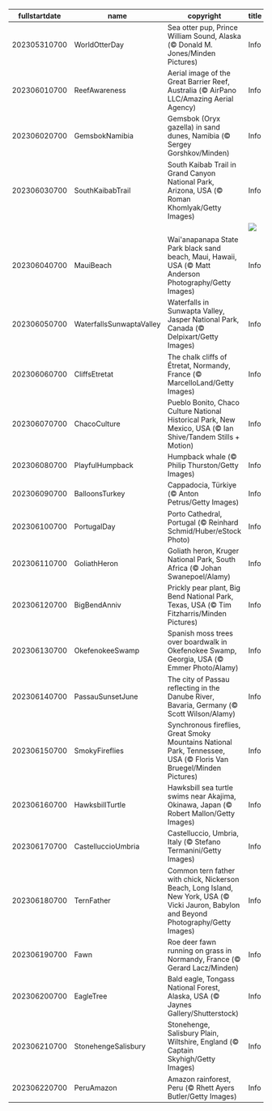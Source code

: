 |fullstartdate|name|copyright|title|image|
|--|--|--|--|--|
202305310700|WorldOtterDay|Sea otter pup, Prince William Sound, Alaska (© Donald M. Jones/Minden Pictures)|Info|![](/en-AU/2023/06/202305310700WorldOtterDay.jpg)|
202306010700|ReefAwareness|Aerial image of the Great Barrier Reef, Australia (© AirPano LLC/Amazing Aerial Agency)|Info|![](/en-AU/2023/06/202306010700ReefAwareness.jpg)|
202306020700|GemsbokNamibia|Gemsbok (Oryx gazella) in sand dunes, Namibia (© Sergey Gorshkov/Minden)|Info|![](/en-AU/2023/06/202306020700GemsbokNamibia.jpg)|
202306030700|SouthKaibabTrail|South Kaibab Trail in Grand Canyon National Park, Arizona, USA (© Roman Khomlyak/Getty Images)|Info|![](/en-AU/2023/06/202306030700SouthKaibabTrail.jpg)|
||||![](/en-AU/2023/06/.jpg)|
202306040700|MauiBeach|Wai'anapanapa State Park black sand beach, Maui, Hawaii, USA (© Matt Anderson Photography/Getty Images)|Info|![](/en-AU/2023/06/202306040700MauiBeach.jpg)|
202306050700|WaterfallsSunwaptaValley|Waterfalls in Sunwapta Valley, Jasper National Park, Canada (© Delpixart/Getty Images)|Info|![](/en-AU/2023/06/202306050700WaterfallsSunwaptaValley.jpg)|
202306060700|CliffsEtretat|The chalk cliffs of Étretat, Normandy, France (© MarcelloLand/Getty Images)|Info|![](/en-AU/2023/06/202306060700CliffsEtretat.jpg)|
202306070700|ChacoCulture|Pueblo Bonito, Chaco Culture National Historical Park, New Mexico, USA (© Ian Shive/Tandem Stills + Motion)|Info|![](/en-AU/2023/06/202306070700ChacoCulture.jpg)|
202306080700|PlayfulHumpback|Humpback whale (© Philip Thurston/Getty Images)|Info|![](/en-AU/2023/06/202306080700PlayfulHumpback.jpg)|
202306090700|BalloonsTurkey|Cappadocia, Türkiye (© Anton Petrus/Getty Images)|Info|![](/en-AU/2023/06/202306090700BalloonsTurkey.jpg)|
202306100700|PortugalDay|Porto Cathedral, Portugal (© Reinhard Schmid/Huber/eStock Photo)|Info|![](/en-AU/2023/06/202306100700PortugalDay.jpg)|
202306110700|GoliathHeron|Goliath heron, Kruger National Park, South Africa (© Johan Swanepoel/Alamy)|Info|![](/en-AU/2023/06/202306110700GoliathHeron.jpg)|
202306120700|BigBendAnniv|Prickly pear plant, Big Bend National Park, Texas, USA (© Tim Fitzharris/Minden Pictures)|Info|![](/en-AU/2023/06/202306120700BigBendAnniv.jpg)|
202306130700|OkefenokeeSwamp|Spanish moss trees over boardwalk in Okefenokee Swamp, Georgia, USA (© Emmer Photo/Alamy)|Info|![](/en-AU/2023/06/202306130700OkefenokeeSwamp.jpg)|
202306140700|PassauSunsetJune|The city of Passau reflecting in the Danube River, Bavaria, Germany (© Scott Wilson/Alamy)|Info|![](/en-AU/2023/06/202306140700PassauSunsetJune.jpg)|
202306150700|SmokyFireflies|Synchronous fireflies, Great Smoky Mountains National Park, Tennessee, USA (© Floris Van Bruegel/Minden Pictures)|Info|![](/en-AU/2023/06/202306150700SmokyFireflies.jpg)|
202306160700|HawksbillTurtle|Hawksbill sea turtle swims near Akajima, Okinawa, Japan (© Robert Mallon/Getty Images)|Info|![](/en-AU/2023/06/202306160700HawksbillTurtle.jpg)|
202306170700|CastelluccioUmbria|Castelluccio, Umbria, Italy (© Stefano Termanini/Getty Images)|Info|![](/en-AU/2023/06/202306170700CastelluccioUmbria.jpg)|
202306180700|TernFather|Common tern father with chick, Nickerson Beach, Long Island, New York, USA (© Vicki Jauron, Babylon and Beyond Photography/Getty Images)|Info|![](/en-AU/2023/06/202306180700TernFather.jpg)|
202306190700|Fawn|Roe deer fawn running on grass in Normandy, France (© Gerard Lacz/Minden)|Info|![](/en-AU/2023/06/202306190700Fawn.jpg)|
202306200700|EagleTree|Bald eagle, Tongass National Forest, Alaska, USA (© Jaynes Gallery/Shutterstock)|Info|![](/en-AU/2023/06/202306200700EagleTree.jpg)|
202306210700|StonehengeSalisbury|Stonehenge, Salisbury Plain, Wiltshire, England (© Captain Skyhigh/Getty Images)|Info|![](/en-AU/2023/06/202306210700StonehengeSalisbury.jpg)|
202306220700|PeruAmazon|Amazon rainforest, Peru (© Rhett Ayers Butler/Getty Images)|Info|![](/en-AU/2023/06/202306220700PeruAmazon.jpg)|

